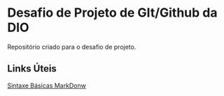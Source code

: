 # Desafio de Projeto de GIt/Github da DIO 
Repositório criado para o desafio de projeto.


## Links Úteis
[Sintaxe Básicas MarkDonw](https://www.markdownguide.org/basic-syntax/)
